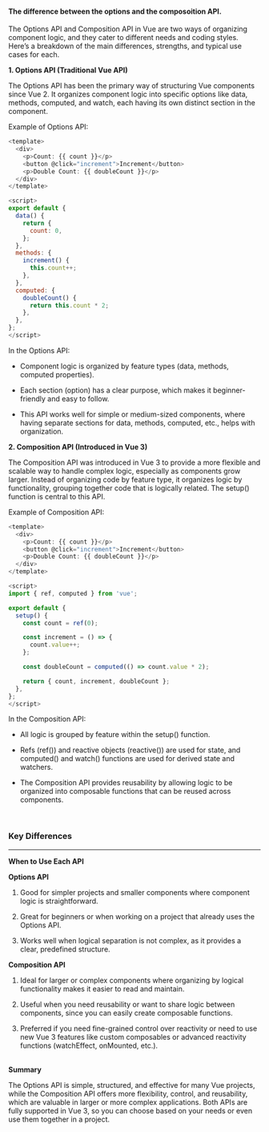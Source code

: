 <h4>The difference between the options and the composoition API.</h4>



The Options API and Composition API in Vue are two ways of organizing component logic, and they cater to different needs and coding styles. Here’s a breakdown of the main differences, strengths, and typical use cases for each.




**1. Options API (Traditional Vue API)**

The Options API has been the primary way of structuring Vue components since Vue 2. It organizes component logic into specific options like data, methods, computed, and watch, each having its own distinct section in the component.

Example of Options API:
```js
<template>
  <div>
    <p>Count: {{ count }}</p>
    <button @click="increment">Increment</button>
    <p>Double Count: {{ doubleCount }}</p>
  </div>
</template>

<script>
export default {
  data() {
    return {
      count: 0,
    };
  },
  methods: {
    increment() {
      this.count++;
    },
  },
  computed: {
    doubleCount() {
      return this.count * 2;
    },
  },
};
</script>
```

In the Options API:

- Component logic is organized by feature types (data, methods, computed properties).

- Each section (option) has a clear purpose, which makes it beginner-friendly and easy to follow.

- This API works well for simple or medium-sized components, where having separate sections for data, methods, computed, etc., helps with organization.





**2. Composition API (Introduced in Vue 3)**

The Composition API was introduced in Vue 3 to provide a more flexible and scalable way to handle complex logic, especially as components grow larger. Instead of organizing code by feature type, it organizes logic by functionality, grouping together code that is logically related. The setup() function is central to this API.

Example of Composition API:
```js
<template>
  <div>
    <p>Count: {{ count }}</p>
    <button @click="increment">Increment</button>
    <p>Double Count: {{ doubleCount }}</p>
  </div>
</template>

<script>
import { ref, computed } from 'vue';

export default {
  setup() {
    const count = ref(0);

    const increment = () => {
      count.value++;
    };

    const doubleCount = computed(() => count.value * 2);

    return { count, increment, doubleCount };
  },
};
</script>
```

In the Composition API:

- All logic is grouped by feature within the setup() function.

- Refs (ref()) and reactive objects (reactive()) are used for state, and computed() and watch() functions are used for derived state and watchers.

- The Composition API provides reusability by allowing logic to be organized into composable functions that can be reused across components.




&nbsp;</br>
<h3>Key Differences</h3>


---

**When to Use Each API**

**Options API**

1. Good for simpler projects and smaller components where component logic is straightforward.

2. Great for beginners or when working on a project that already uses the Options API.

3. Works well when logical separation is not complex, as it provides a clear, predefined structure.


**Composition API**

1. Ideal for larger or complex components where organizing by logical functionality makes it easier to read and maintain.

2. Useful when you need reusability or want to share logic between components, since you can easily create composable functions.

3. Preferred if you need fine-grained control over reactivity or need to use new Vue 3 features like custom composables or advanced reactivity functions (watchEffect, onMounted, etc.).




&nbsp;</br>
**Summary**

The Options API is simple, structured, and effective for many Vue projects, while the Composition API offers more flexibility, control, and reusability, which are valuable in larger or more complex applications. Both APIs are fully supported in Vue 3, so you can choose based on your needs or even use them together in a project.

